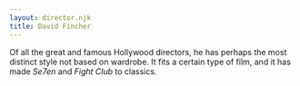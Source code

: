 ```yaml
---
layout: director.njk
title: David Fincher
---
```


Of all the great and famous Hollywood directors, he has perhaps the most distinct style not based on wardrobe. It fits a certain type of film, and it has made _Se7en_ and _Fight Club_ to classics.
